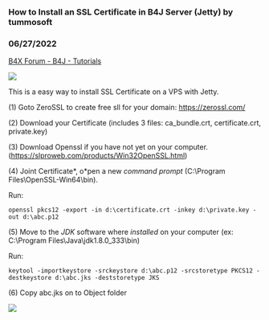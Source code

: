 ### How to Install an SSL Certificate in B4J Server (Jetty) by tummosoft
### 06/27/2022
[B4X Forum - B4J - Tutorials](https://www.b4x.com/android/forum/threads/141429/)

![](https://www.b4x.com/android/forum/attachments/130841)  
  
This is a easy way to install SSL Certificate on a VPS with Jetty.  
  
(1) Goto ZeroSSL to create free sll for your domain: <https://zerossl.com/>  
  
(2) Download your Certificate (includes 3 files: ca\_bundle.crt, certificate.crt, private.key)  
  
(3) Download Openssl if you have not yet on your computer. (<https://slproweb.com/products/Win32OpenSSL.html>)  
  
(4) Joint Certificate*, o*pen a new *command prompt* (C:\Program Files\OpenSSL-Win64\bin).  
  
Run:  
  

```B4X
openssl pkcs12 -export -in d:\certificate.crt -inkey d:\private.key -out d:\abc.p12
```

  
  
(5) Move to the *JDK* software where *installed* on your computer (ex: C:\Program Files\Java\jdk1.8.0\_333\bin)  
  
Run:  
  

```B4X
keytool -importkeystore -srckeystore d:\abc.p12 -srcstoretype PKCS12 -destkeystore d:\abc.jks -deststoretype JKS
```

  
  
(6) Copy abc.jks on to Object folder  
  
![](https://www.b4x.com/android/forum/attachments/130843)